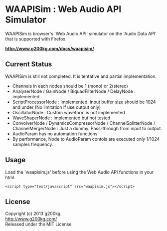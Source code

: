 # WAAPISim : Web Audio API Simulator

WAAPISim is browser's 'Web Audio API' simulator on the 'Audio Data API' that is supported with Firefox. 

**<http://www.g200kg.com/docs/waapisim/>**

## Current Status

WAAPISim is still not completed. It is tentative and partial implementation.

* Channels in each nodes should be 1 (mono) or 2(stereo)
* AnalyserNode / GainNode / BiquadFilterNode / DelayNode : implemented
* ScriptProcessorNode : Implemented. input buffer size should be 1024 and under (No limitation if use output only)
* OscillatorNode : Custom waveform is not implemented
* WaveShaperNode : Implemented but not tested
* ConvolverNode / DynamicsCompressorNode / ChannelSplitterNode / ChannelMergerNode : Just a dummy. Pass-through from input to output.
* AudioParam has no automation functions
* By performance, Node to AudioParam contols are executed only 1/1024 samples frequency.

## Usage

Load the 'waapisim.js' before using the Web Audio API functions in your html.

`<script type="text/javascript" src="waapisim.js"></script>`

## License
Copyright (c) 2013 g200kg  
<http://www.g200kg.com/>  
Released under the MIT License
